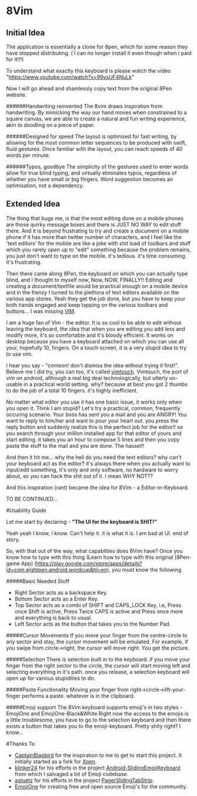 # 8Vim

## Initial Idea

The application is essentially a clone for 8pen, which for some reason they have stopped distributing. ( I can no longer install it even though when i paid for it!!!)

To understand what exactly this keyboard is please watch the video "https://www.youtube.com/watch?v=99vsUF4NuLk"

Now I will go ahead and shamlessly copy text from the original 8Pen website.

######Handwriting reinvented
The 8vim draws inspiration from handwriting. By mimicking the way our hand moves when constrained to a square canvas, we are able to create a natural and fun writing experience, akin to doodling on a piece of paper.

######Designed for speed
The layout is optimised for fast writing, by allowing for the most common letter sequences to be produced with swift, fluid gestures. Once familiar with the layout, you can reach speeds of 40 words per minute.

######Typos, goodbye
The simplicity of the gestures used to enter words allow for true blind typing, and virtually eliminates typos, regardless of whether you have small or big fingers. Word suggestion becomes an optimisation, not a dependency.

## Extended Idea

The thing that bugs me, is that the most editing done on a mobile phones are those quirky message boxes and there is JUST NO WAY to edit stuff there.
And it is beyond frustrating to try and create a document on a mobile phone if it has more than twitter number of characters, and I feel like the 'text editors' for the mobile are like a joke with shit load of toolbars and stuff which you rarely open up to "edit" something because the problem remains, you just don't want to type on the mobile. it's tedious. it's time consuming. it's frustrating.

Then there came along 8Pen, the keyboard on which you can actually type blind, and I thought to myself now, Now, NOW, FINALLY!! Editing and creating a document/textfile would be practical enough on a mobile device and in the frenzy I turned to the plethora of text editors available on the various app stores. Yeah they get the job done, but you have to keep your both hands engaged and keep tapping on the various toolbars and buttons... I was missing [VIM](http://www.vim.org/).

I am a huge fan of Vim - the editor. It is so cool to be able to edit without leaving the keyboard, the idea that when you are editing you add less and modify more, it's so comfortable and it's bloody efficient. It works on desktop because you have a keyboard attached on which you can use all your, hopefully 10, fingers. On a touch screen, it is a very stupid idea to try to use vim.

I hear you say - "comeon! don't dismiss the idea without trying it first!". Believe me I did try, you can too, it's called [vimtouch](https://github.com/momodalo/vimtouch). Vimtouch, the port of vim on android, although a real big deal technologically, but utterly un-usable in a practical world setting. why? because at best you got 2 thumbs to do the job of a total 10 fingers. it's highly inefficient.

No matter what editor you use it has one basic issue, it works only when you open it. Think I am stupid? Let's try a practical, common, frequently occuring scenario. Your boss has sent you a mail and you are ANGRY! You want to reply to him/her and want to pour your heart out. you press the reply button and suddenly realize this is the perfect job for the editor!! so you search through your million installed app for that editor of yours and start editing. it takes you an hour to compose 5 lines and then you copy paste the stuff to the mail and you are done. The hassel!! 

And then it hit me... why the hell do you need the text editors? why can't your keyboard act as the editor? it's always there when you actually want to input/edit something, it's only and only software, no hardware to worry about, so you can hack the shit out of it. I mean WHY NOT??

And this inspiration (rant) became the idea for 8Vim - a Editor-in-Keyboard.

TO BE CONTINUED...

#Usability Guide

Let me start by declaring - **"The UI for the keyboard is SHIT!"**

Yeah yeah I know, I know. Can't help it. it is what it is. I am bad at UI. end of story.

So, with that out of the way, what capablities does 8Vim have?
Once you know how to type with this thing (Learn how to type with this original [8Pen-game App] (https://play.google.com/store/apps/details?id=com.eightpen.android.wordcup&hl=en), you must know the following 

#####Basic Needed Stuff

- Right Sector acts as a backspace Key.
- Bottom Sector acts as a Enter Key.
- Top Sector acts as a combi of SHIFT and CAPS_LOCK Key, i.e, Press once Shift is active, Press Twice CAPS is active and Press once more and everything is back to usual.
- Left Sector acts as the button that takes you to the Number Pad.

#####Cursor Movements 
If you move your finger from the centre-circle to any sector and stay, the cursor movement will be emulated. For example, if you swipe from circle->right, the cursor will move right. You get the picture.

#####Selection
There is selection built in to the keyboard. if you move your finger from the right sector to the circle, the cursor will start moving left and selecting everything in it's path. once you release, a selection keyboard will open up for various stupidities to do.

#####Paste Functionality
Moving your finger from right->circle->lift-your-finger performs a paste. whatever is in the clipboard.

#####Emoji support
The 8Vim keyboard supports emoji's in two styles - EmojiOne and EmojiOne-Black&White
Right now the access to the emojis is a little troublesome, you have to go to the selection keyboard and then there exists a button that takes you to the emoji-keyboard. Pretty shity right? I know...


#Thanks To
- [CaptainBlagbird](https://github.com/CaptainBlagbird) for the inspiration to me to get to start this project. It initially started as a fork for [Xpen](https://github.com/CaptainBlagbird/Xpen).
- [klinker24](https://github.com/klinker24) for his efforts in the project [Android-SlidingEmojiKeyboard](https://github.com/klinker24/Android-SlidingEmojiKeyboard) from which I salvaged a lot of Emoji codebase.
- [astuetz](https://github.com/astuetz) for his efforts in the project [PagerSlidingTabStrip](https://github.com/astuetz/PagerSlidingTabStrip).
- [EmojiOne](https://emojione.com) for creating free and open source Emoji's for the community.
